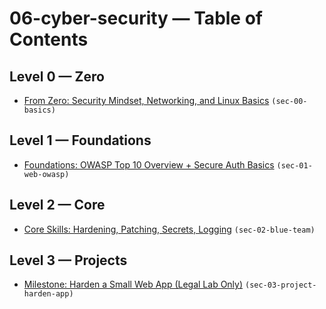 # 06-cyber-security — Table of Contents

## Level 0 — Zero

- [From Zero: Security Mindset, Networking, and Linux Basics](sec-00-basics.md) `(sec-00-basics)`

## Level 1 — Foundations

- [Foundations: OWASP Top 10 Overview + Secure Auth Basics](sec-01-web-owasp.md) `(sec-01-web-owasp)`

## Level 2 — Core

- [Core Skills: Hardening, Patching, Secrets, Logging](sec-02-blue-team.md) `(sec-02-blue-team)`

## Level 3 — Projects

- [Milestone: Harden a Small Web App (Legal Lab Only)](sec-03-project-harden-app.md) `(sec-03-project-harden-app)`
